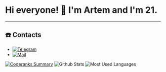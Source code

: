 # Hi everyone! 👋 I'm Artem and I'm 21.

---
## ☎️ Contacts

* [![Telegram](https://img.shields.io/badge/-Telegram-05122A?style=flat&logo=telegram)](https://t.me/skyfet)
* [![Mail](https://img.shields.io/badge/-Email-05122A?style=flat&logo=gmail&logoColor=red)](mailto:gdetemka@gmail.com)

[![Coderanks Summary](https://cr-ss-service.azurewebsites.net/api/ScreenShot?widget=summary&username=skyfet&badges=2&branding=false&show-header=false)](https://profile.codersrank.io/user/skyfet/)
![Github Stats](https://github-readme-stats.vercel.app/api?username=skyfet&count_private=true&theme=default&show_icons=true)
![Most Used Languages](https://github-readme-stats.anuraghazra1.vercel.app/api/top-langs/?username=skyfet&layout=compact&theme=default)

